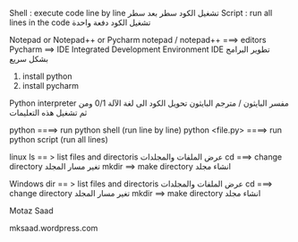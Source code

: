 Shell : execute code line by line تشغيل الكود سطر بعد سطر 
Script : run all lines in the code تشغيل الكود دفعة واحدة 

Notepad or Notepad++ or Pycharm 
notepad / notepad++ ===> editors 
Pycharm ==> IDE Integrated Development Environment 
IDE تطوير البرامج بشكل سريع 


1. install python 
2. install pycharm 

Python interpreter مفسر البايثون / مترجم البايثون 
تحويل الكود الى لغة الآلة 0/1 ومن ثم تشغيل هذه التعليمات


python ====> run python shell (run line by line) 
python <file.py> ====> run python script (run all lines) 

linux 
ls == > list files and directoris عرض الملفات والمجلدات
cd ===> change directory  تغير مسار المجلد
mkdir ==> make directory انشاء مجلد


Windows 
dir == > list files and directoris عرض الملفات والمجلدات
cd ===> change directory  تغير مسار المجلد
mkdir ==> make directory انشاء مجلد

Motaz Saad 

mksaad.wordpress.com 

 
